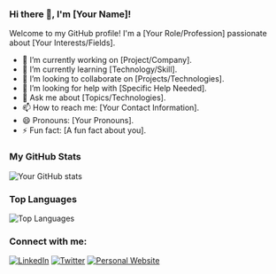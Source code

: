 
### Hi there 👋, I'm [Your Name]!

Welcome to my GitHub profile! I'm a [Your Role/Profession] passionate about [Your Interests/Fields].

- 🔭 I’m currently working on [Project/Company].
- 🌱 I’m currently learning [Technology/Skill].
- 👯 I’m looking to collaborate on [Projects/Technologies].
- 🤔 I’m looking for help with [Specific Help Needed].
- 💬 Ask me about [Topics/Technologies].
- 📫 How to reach me: [Your Contact Information].
- 😄 Pronouns: [Your Pronouns].
- ⚡ Fun fact: [A fun fact about you].

### My GitHub Stats

![Your GitHub stats](https://github-readme-stats.vercel.app/api?username=Midhun2783git&show_icons=true&theme=radical)

### Top Languages

![Top Languages](https://github-readme-stats.vercel.app/api/top-langs/?username=Midhun2783git&layout=compact&theme=radical)

### Connect with me:

[![LinkedIn](https://img.shields.io/badge/-LinkedIn-blue)](https://www.linkedin.com/in/yourprofile)
[![Twitter](https://img.shields.io/badge/-Twitter-blue)](https://twitter.com/yourprofile)
[![Personal Website](https://img.shields.io/badge/-Website-blue)](https://yourwebsite.com)
